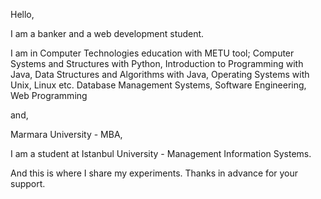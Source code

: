 Hello, 

I am a banker and a web development student.

I am in Computer Technologies education with METU tool; Computer Systems and Structures with Python, Introduction to Programming with Java, Data Structures and Algorithms with Java, Operating Systems with Unix, Linux etc. Database Management Systems, Software Engineering, Web Programming

and,

Marmara University - MBA,

I am a student at Istanbul University - Management Information Systems.

And this is where I share my experiments. Thanks in advance for your support.
